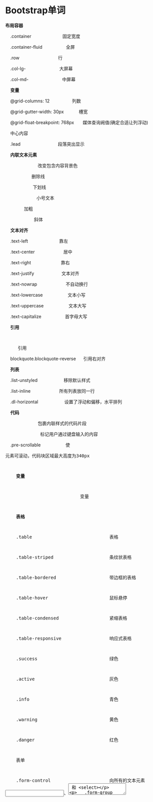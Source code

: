 # Bootstrap单词

**布局容器**

    .container                         固定宽度

    .container-fluid                   全屏

    .row                               行

    .col-lg-                           大屏幕

    .col-md-                           中屏幕

    **变量**

    @grid-columns: 12                  列数

    @grid-gutter-width: 30px            槽宽

    @grid-float-breakpoint: 768px       媒体查询阙值(确定合适让列浮动)

    中心内容

    .lead                              段落突出显示

    **内联文本元素**

    <mark></mark>                      改变包含内容背景色

    <del></del><s></s>                 删除线

    <ins></ins><u></u>                  下划线

    <small></small>                     小号文本

    <strong></strong><b></b>           加粗

    <em></em><i></i>                   斜体

    **文本对齐**

    .text-left                         靠左

    .text-center                       居中

    .text-right                        靠右

    .text-justify                      文本对齐

    .text-nowrap                       不自动换行

    .text-lowercase                    文本小写

    .text-uppercase                    文本大写

    .text-capitalize                   首字母大写

    **引用**

    <blockquote></blockquote>          引用

    blockquote.blockquote-reverse      引用右对齐

    **列表**

    .list-unstyled                     移除默认样式

    .list-inline                       所有列表放同一行

    .dl-horizontal                     设置了浮动和偏移，水平排列

    **代码**

    <code></code>                      包裹内联样式的代码片段

    <kbd></kbd>                        标记用户通过键盘输入的内容

    .pre-scrollable                    使 <pre> 元素可滚动，代码块区域最大高度为340px

    **变量**

    <var></var>                        变量

    **表格**

    .table                             表格

    .table-striped                     条纹状表格

    .table-bordered                    带边框的表格

    .table-hover                       鼠标悬停

    .table-condensed                   紧缩表格

    .table-responsive                  响应式表格

    .success                           绿色

    .active                            灰色

    .info                              青色

    .warning                           黄色

    .danger                            红色

    表单

    .form-control                      向所有的文本元素 <input>、<textarea> 和 <select>

   .form-group                        表单

   .form-inline                       内联表单(向左对齐的，标签是并排的)

    <label for=""></label>             每个输入控件设置 label 标签，屏幕阅读器将正确识别

    .form-horizontal                   水平排列的表单

                text                   文本

                password               密码

                datetime               日期时间

                datatime-local         当地日期时间

                date                   日期

                month                  月

                time                   事件

    input       week                    周

                number                 数字

                email                  邮件

                url                    链接

                search                 搜索

                tel                    电话

                color                  颜色

                rows="3"               根据需要改变 rows 属性

    .checkbox                          多选框

    .radio                             单选框

    .checkbox-inline                   内联多选框

    .radio-inline                      内联单选框

    选择框(select)

    .form-control                      下拉菜单

    multiple="multiple"                允许用户选择多个选项

    .form-control-static               需要在一个水平表单内的表单标签后放置纯文本时，请在 <p> 上使用 class .form-control-static

    <fieldset></fieldset>              可以禁用 <fieldset> 中包含的所有控件

    .has-feedback                      为输入框添加额外的图标

    .form-control-feedback                 为输入框添加额外的图标子元素

    .sr-only                           隐藏表单控件的 <label> （而不是使用其它标签选项，如 aria-label 属性）， 一旦它被添加，Bootstrap 会自动调整图标的位置。

    **按钮**

    .btn                               按钮

    .btn-default                       默认样式

    .btn-primary                       原始按钮样式

    .btn-success                       绿色

    .btn-info                          青色

    .btn-warning                       黄色

    .btn-danger                        红色

    .btn-link                          链接式按钮

    .btn-block                         块级按钮(拉伸至父元素100%的宽度)

    .active                            激活状态

    .disabled                          禁用按钮

    **图片**

    .img-responsive                    响应式图片

    .img-rounded                       图片圆角

    .img-circle                        圆形图片

    .img-thumbnail                     缩略图/有边框

    **辅助类**

    .pull-left                         左浮动

    .pull-right                        右浮动

    .center-block                      水平居中

    .clearfix                          清除浮动

    .show                              强制元素显示

    .hidden                            强制元素隐藏

    .sr-only                           除了屏幕阅读器外，其他设备上隐藏元素

    .sr-only-focusable                 与 .sr-only 类结合使用，在元素获取焦点时显示(如：键盘操作的用户)

    .text-hide                         将页面元素所包含的文本内容替换为背景图

    .close                             显示关闭按钮

.caret                             显示下拉式功能

 

    **下拉菜单**

    .dropdown                              下拉菜单

    .dropdown-menu                         下拉选项

    .dropup                                上拉菜单

    .dropdown-toggle                       下拉菜单切换

    .dropdown-menu-right                   右对齐

    .dropdown-menu-left                    左对齐

    .dropdown-header                       标题

    .drivider                              分割线

    .disabled                              禁用项

    **按钮组**

    .btn-group                             按钮组

    .btn-toolbar                           多重按钮组

    .btn-group-vertical                    水平按钮组

    .btn-group-justified                   两端对齐排列的按钮组

    **输入框组**

    .input-group                           输入框组

    .input-group-addon                     单独一侧加控件

    .input-group-btn                       单独一侧加按钮

    **导航元素**

    .nav nav-tab                           标签页

    .nav nav-pills                         胶囊式标签页

    .nav nav-pills nav-stacked                胶囊式标签页以垂直方向堆叠排列的

    .nav-justified                         两端对齐的标签页

    .disabled                              禁用的标签页

    .tab-content    与 .tab-pane 和 data-toggle="tab" (data-toggle="pill" ) 一同使用, 设置标签页对应的内容随标签的切换而更改

    .tab-pane        与 .tab-content 和 data-toggle="tab" (data-toggle="pill")一同使用, 设置标签页对应的内容随标签的切换而更改

    **导航条**

    .navbar                               

    .navbar-defalut                        默认样式

    .navbar-toggle                         响应式导航栏

    .narbar-header                         导航栏头部

    .narbar-brand                          导航栏图标

    .navbar-form                           导航栏表单

    .navbar-btn                            导航栏按钮

    .navbar-text                           导航栏文本

    .navbar-link                           非导航的链接

    .navbar-left                           左对齐

    .navbar-right                          右对齐

    .navbar-fixed-top                      固定在顶部

    .navbar-fixed-botton                   固定在底部

    .navbar-static-top                     静态的顶部

    .navbar-inverse                        反色导航栏

    **分页**

    .pagination                           

    .disabled                              定义不可点击的链接

    .active                                指示当前的页面

    **翻页**

    .pager

    .previous                              上一页左对齐

    .next                                  下一页右对齐

    .disabled                              禁用

    **面包屑导航**

    .breadrumb                            

    **标签**

    .lable lable-default                   默认灰色标签

    .lable lable-primary                   蓝色标签

    .lable lable-success                   绿色标签

    .lable lable-info                      浅蓝色标签

    .lable lable-warning                   黄色标签

    .lable lable-danger                    红色标签

    **徽章**

    .badge                                

    **巨幕**

    .jumbotron                        

    **页头**

    .page-header                          

    **缩略图**

    .thumbnail                            

    **警告框**

    .alert alert-sccess                    绿色警告框

    .alert alert-info                      浅蓝色警告框

    .alert alert-warning                   黄色警告框

    .alert alert-danger                    红色警告框

    .alert-dismissible                     可关闭的警告框

    **进度条**

    .progress                             

    .progress-bar                          显示进度百分比

    .progress-bar-striped                  条纹进度条

    **多媒体对象**

    .media

    .media-left                            媒体左边内容

    .media-object                          媒体对象

    .media-body                            媒体主体

    .media-heading                         媒体标题

    .media-list                            媒体对象列表

    **列表组**

    .list-group

    .list-group-item                       列表组子元素

    **面版**

    .panel

    .panel-default                         默认面版

    .panel-body                            面版主体

    .panel-heading                         面版标题

    .panel-footer                          面版脚注

    **嵌入内容**

    .embed-responsive                     

​    .embed-responsive-item                    嵌入内容子元素
————————————————
